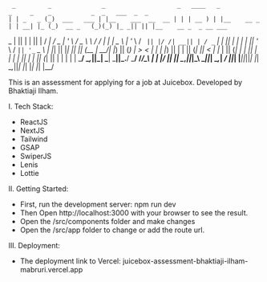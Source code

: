      _         _              _                    _   ____   _             _     _    _           _  _   ___  _  _                       
    | | _   _ (_)  ___   ___ | |__    ___  __  __ | | | __ ) | |__    __ _ | | __| |_ (_)  __ _   (_)(_) |_ _|| || |__    __ _  _ __ ___  
 _  | || | | || | / __| / _ \| '_ \  / _ \ \ \/ / | | |  _ \ | '_ \  / _` || |/ /| __|| | / _` |  | || |  | | | || '_ \  / _` || '_ ` _ \ 
| |_| || |_| || || (__ |  __/| |_) || (_) | >  <  | | | |_) || | | || (_| ||   < | |_ | || (_| |  | || |  | | | || | | || (_| || | | | | |
 \___/  \__,_||_| \___| \___||_.__/  \___/ /_/\_\ | | |____/ |_| |_| \__,_||_|\_\ \__||_| \__,_| _/ ||_| |___||_||_| |_| \__,_||_| |_| |_|
                                                  |_|                                           |__/                                      


This is an assessment for applying for a job at Juicebox. Developed by Bhaktiaji Ilham.


I. Tech Stack:
- ReactJS
- NextJS
- Tailwind
- GSAP
- SwiperJS
- Lenis
- Lottie

II. Getting Started:
- First, run the development server: npm run dev
- Then Open http://localhost:3000 with your browser to see the result.
- Open the /src/components folder and make changes
- Open the /src/app folder to change or add the route url.

III. Deployment:
- The deployment link to Vercel: 
juicebox-assessment-bhaktiaji-ilham-mabruri.vercel.app




